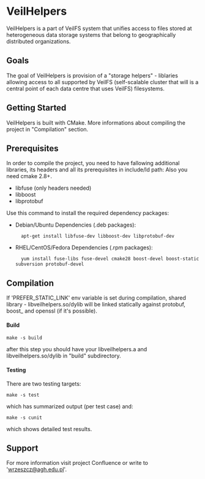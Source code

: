 VeilHelpers
===========

VeilHelpers is a part of VeilFS system that unifies access to files stored at heterogeneous data storage systems that belong to geographically distributed organizations.

Goals
-----

The goal of VeilHelpers is provision of a "storage helpers" - liblaries allowing access to all supported by VeilFS (self-scalable cluster that will is a central point of each data centre that uses VeilFS) filesystems.

Getting Started
---------------
VeilHelpers is built with CMake. More informations about compiling the project in "Compilation" section.

Prerequisites
-------------

In order to compile the project, you need to have fallowing additional libraries, its headers and all its prerequisites in include/ld path:
Also you need cmake 2.8+.

* libfuse (only headers needed)
* libboost
* libprotobuf

Use this command to install the required dependency packages:

* Debian/Ubuntu Dependencies (.deb packages):

        apt-get install libfuse-dev libboost-dev libprotobuf-dev

* RHEL/CentOS/Fedora Dependencies (.rpm packages):

        yum install fuse-libs fuse-devel cmake28 boost-devel boost-static subversion protobuf-devel
        
Compilation
-----------

If 'PREFER_STATIC_LINK' env variable is set during compilation, shared library - libveilhelpers.so/dylib
will be linked statically against protobuf, boost_ and openssl (if it's possible).

#### Build
    
    make -s build
    
after this step you should have your libveilhelpers.a and libveilhelpers.so/dylib in "build" subdirectory.
    

#### Testing
    
There are two testing targets:

    make -s test

which has summarized output (per test case) and:

    make -s cunit

which shows detailed test results. 
    
Support
-------
For more information visit project Confluence or write to 'wrzeszcz@agh.edu.pl'.